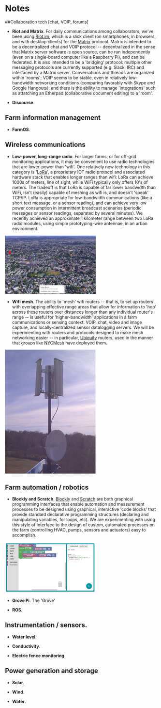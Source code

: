 
# Notes 
<!--<img src="resources/profile_pic.png" id="profile_pic"/>-->

##Collaboration tech [chat, VOIP, forums] 

- **Riot and Matrix**. For daily communications among collaborators, we've been using [Riot.im](http://riot.im), which is a slick client (on smartphones, in browsers, and with desktop clients) for the [Matrix](http://matrix.org) protocol.  Matrix is intended to be a decentralized chat and VOIP protocol -- decentralized in the sense that Matrix server software is open source, can be run independently (even on a single-board computer like a Raspberry Pi), and can be federated.  It is also intended to be a 'bridging' protocol:  multiple other messaging protocols are currently supported (e.g. Slack, IRC) and interfaced by a Matrix server. Conversations and threads are organized within 'rooms'; VOIP seems to be stable, even in relatively low-bandwidth networking conditions (comparing favorably with Skype and Google Hangouts); and there is the ability to manage 'integrations' such as attatching an Etherpad (collaborative document editing) to a 'room'.

- **Discourse**.

## Farm information management

- **FarmOS**.

## Wireless communications

- **Low-power, long-range radio**. For larger farms, or for off-grid monitoring applications, it may be convenient to use radio technologies that are lower-power than 'wifi'.  One relatively new technology in this category is '[LoRa](https://www.digikey.com/en/articles/techzone/2016/nov/lorawan-part-1-15-km-wireless-10-year-battery-life-iot)', a proprietary IOT radio protocol and associated hardware stack that enables longer ranges than wifi:  LoRa can achieve 1000s of meters, line of sight, while WiFi typically only offers 10's of meters.  The tradeoff is that LoRa is capable of far lower bandwidth than WiFi, isn't (easily) capable of meshing as wifi is, and doesn't 'speak' TCP/IP.  LoRa is appropriate for low-bandwidth communications (like a short text message, or a sensor reading), and can achieve very low power consumption in intermittent broadcast scenarios (periodic messages or sensor readings, separated by several minutes). We recently achieved an approximate 1 kilometer range between two LoRa radio modules, using simple prototyping-wire antennae, in an urban environment.

<a href="resources/lora_test.png"><img src="resources/lora_test.png" width=300></a>

- **Wifi mesh**. The ability to 'mesh' wifi routers -- that is, to set up routers with overlapping effective range areas that allow for information to 'hop' across these routers over distances longer than any individual router's range -- is useful for 'higher-bandwidth' applications in a farm communications or sensing context:  VOIP, chat, video and image capture, and locally-centralized sensor datalogging servers.  We will be experimenting with routers and protocols designed to make mesh networking easier -- in particular, [Ubiquity](https://www.ubnt.com/products/#default) routers, used in the manner that groups like [NYCMesh](https://nycmesh.net) have deployed them. 

<a href="resources/ubiquity.png"><img src="resources/ubiquity.png" width=300></a>

## Farm automation / robotics

- **Blockly and Scratch**.  [Blockly](https://developers.google.com/blockly/) and [Scratch](https://scratch.mit.edu/) are both graphical programming interfaces that enable automation and measurement processes to be designed using graphical, interactive 'code blocks' that provide standard declarative programming structures (declaring and manipulating variables, for loops, etc).  We are experimenting with using this style of interface to the design of custom, automated processes on the farm (controlling HVAC, pumps, sensors and actuators) easy to accomplish.

<a href="resources/blockly.png"><img src="resources/blockly.png" width=300></a>

- **Grove Pi**.  The 'Grove' 

- **ROS**.

## Instrumentation / sensors.

- **Water level**.

- **Conductivity**.

- **Electric fence monitoring.**

## Power generation and storage

- **Solar**.

- **Wind**.

- **Water**.





<!--
**[Blockchain 001](blockchain1.html)**. Thoughts on how and whether the blockchain enhances autonomy and solidarity.  

#**[Blockchain 002](blockchain1.html)**. How to use the blockchain in particular applications. 
-->
